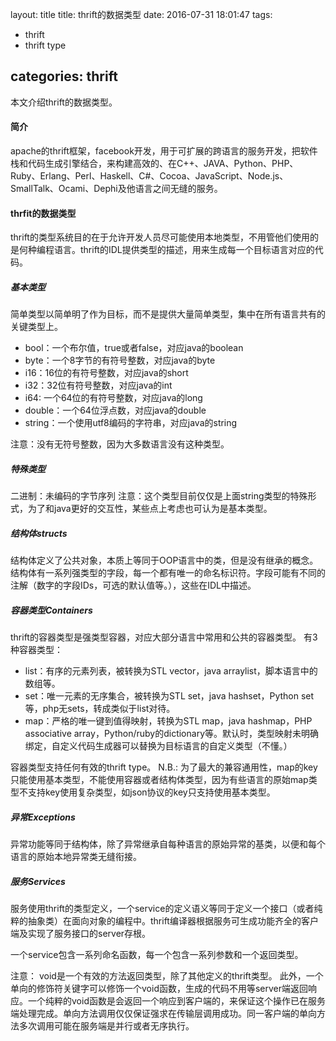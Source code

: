 layout: title
title: thrift的数据类型
date: 2016-07-31 18:01:47
tags:
- thrift
- thrift type

categories: thrift
---
本文介绍thrift的数据类型。
<!-- more -->

#### 简介
apache的thrift框架，facebook开发，用于可扩展的跨语言的服务开发，把软件栈和代码生成引擎结合，来构建高效的、在C++、JAVA、Python、PHP、Ruby、Erlang、Perl、Haskell、C#、Cocoa、JavaScript、Node.js、SmallTalk、Ocami、Dephi及他语言之间无缝的服务。

#### thrfit的数据类型
thrift的类型系统目的在于允许开发人员尽可能使用本地类型，不用管他们使用的是何种编程语言。thrift的IDL提供类型的描述，用来生成每一个目标语言对应的代码。

##### 基本类型
简单类型以简单明了作为目标，而不是提供大量简单类型，集中在所有语言共有的关键类型上。
- bool：一个布尔值，true或者false，对应java的boolean
- byte：一个8字节的有符号整数，对应java的byte
- i16：16位的有符号整数，对应java的short
- i32：32位有符号整数，对应java的int
- i64: 一个64位的有符号整数，对应java的long
- double：一个64位浮点数，对应java的double
- string：一个使用utf8编码的字符串，对应java的string   

注意：没有无符号整数，因为大多数语言没有这种类型。

##### 特殊类型
二进制：未编码的字节序列
注意：这个类型目前仅仅是上面string类型的特殊形式，为了和java更好的交互性，某些点上考虑也可认为是基本类型。

##### 结构体structs
结构体定义了公共对象，本质上等同于OOP语言中的类，但是没有继承的概念。结构体有一系列强类型的字段，每一个都有唯一的命名标识符。字段可能有不同的注解（数字的字段IDs，可选的默认值等。），这些在IDL中描述。

##### 容器类型Containers
thrift的容器类型是强类型容器，对应大部分语言中常用和公共的容器类型。
有3种容器类型：
- list：有序的元素列表，被转换为STL vector，java arraylist，脚本语言中的数组等。
- set：唯一元素的无序集合，被转换为STL set，java hashset，Python set等，php无sets，转成类似于list对待。
- map：严格的唯一键到值得映射，转换为STL map，java hashmap，PHP associative array，Python/ruby的dictionary等。默认时，类型映射未明确绑定，自定义代码生成器可以替换为目标语言的自定义类型（不懂。）

容器类型支持任何有效的thrift type。
N.B.: 为了最大的兼容通用性，map的key只能使用基本类型，不能使用容器或者结构体类型，因为有些语言的原始map类型不支持key使用复杂类型，如json协议的key只支持使用基本类型。

##### 异常Exceptions
异常功能等同于结构体，除了异常继承自每种语言的原始异常的基类，以便和每个语言的原始本地异常类无缝衔接。

##### 服务Services
服务使用thrift的类型定义，一个service的定义语义等同于定义一个接口（或者纯粹的抽象类）在面向对象的编程中。thrift编译器根据服务可生成功能齐全的客户端及实现了服务接口的server存根。

一个service包含一系列命名函数，每一个包含一系列参数和一个返回类型。

注意： void是一个有效的方法返回类型，除了其他定义的thrift类型。
此外，一个单向的修饰符关键字可以修饰一个void函数，生成的代码不用等server端返回响应。一个纯粹的void函数是会返回一个响应到客户端的，来保证这个操作已在服务端处理完成。单向方法调用仅仅保证强求在传输层调用成功。同一客户端的单向方法多次调用可能在服务端是并行或者无序执行。
